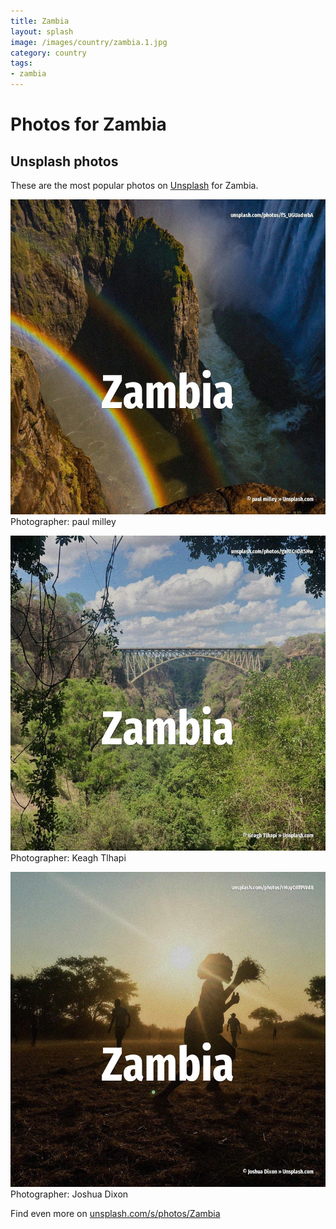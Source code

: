 ```yaml
---
title: Zambia
layout: splash
image: /images/country/zambia.1.jpg
category: country
tags:
- zambia
---
```

# Photos for Zambia
 
## Unsplash photos
These are the most popular photos on [Unsplash](https://unsplash.com) for Zambia.
 
![Zambia](/images/country/zambia.1.jpg)
Photographer:  paul milley
 
![Zambia](/images/country/zambia.2.jpg)
Photographer:  Keagh Tlhapi
 
![Zambia](/images/country/zambia.3.jpg)
Photographer:  Joshua Dixon
 
Find even more on [unsplash.com/s/photos/Zambia](https://unsplash.com/s/photos/Zambia)
 
